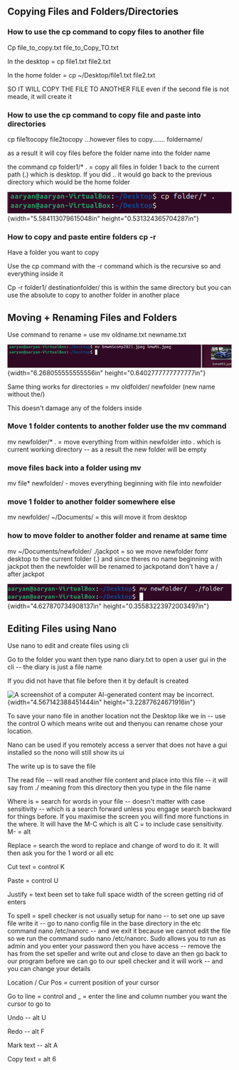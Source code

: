 ## Copying Files and Folders/Directories

### How to use the cp command to copy files to another file 

Cp file_to_copy.txt file_to_Copy_TO.txt

In the desktop = cp file1.txt file2.txt

In the home folder = cp \~/Desktop/file1.txt file2.txt

SO IT WILL COPY THE FILE TO ANOTHER FILE even if the second file is not
meade, it will create it

### How to use the cp command to copy file and paste into directories 

cp file1tocopy file2tocopy ...however files to copy....... foldername/

as a result it will coy files before the folder name into the folder
name

the command cp folder1/\* . = copy all files in folder 1 back to the
current path (.) which is desktop. If you did .. it would go back to the
previous directory which would be the home folder

![](vertopal_48239ac437ca4266baff2cc2b6dd4fe9/media/image1.png){width="5.584113079615048in"
height="0.531324365704287in"}

### How to copy and paste entire folders cp -r

Have a folder you want to copy

Use the cp command with the -r command which is the recursive so and
everything inside it

Cp -r folder1/ destinationfolder/ this is within the same directory but
you can use the absolute to copy to another folder in another place

## Moving + Renaming Files and Folders

Use command to rename = use mv oldname.txt newname.txt

![](vertopal_48239ac437ca4266baff2cc2b6dd4fe9/media/image2.png){width="6.268055555555556in"
height="0.6402777777777777in"}

Same thing works for directories = mv oldfolder/ newfolder (new name
without the/)

This doesn't damage any of the folders inside

### Move 1 folder contents to another folder use the mv command 

mv newfolder/\* . = move everything from within newfolder into . which
is current working directory -- as a result the new folder will be empty

### move files back into a folder using mv

mv file\* newfolder/ - moves everything beginning with file into
newfolder

### move 1 folder to another folder somewhere else

mv newfolder/ \~/Documents/ = this will move it from desktop

### how to move folder to another folder and rename at same time

mv \~/Documents/newfolder/ ./jackpot = so we move newfolder fomr desktop
to the current folder (.) and since theres no name beginning with
jackpot then the newfolder will be renamed to jackpotand don't have a /
after jackpot

![](vertopal_48239ac437ca4266baff2cc2b6dd4fe9/media/image3.png){width="4.627870734908137in"
height="0.35583223972003497in"}

## Editing Files using Nano 

Use nano to edit and create files using cli

Go to the folder you want then type nano diary.txt to open a user gui in
the cli -- the diary is just a file name

If you did not have that file before then it by default is created

![A screenshot of a computer AI-generated content may be
incorrect.](vertopal_48239ac437ca4266baff2cc2b6dd4fe9/media/image4.png){width="4.567142388451444in"
height="3.22877624671916in"}

To save your nano file in another location not the Desktop like we in --
use the control O which means write out and thenyou can rename chose
your location.

Nano can be used if you remotely access a server that does not have a
gui installed so the nono will still show its ui

The write up is to save the file

The read file -- will read another file content and place into this file
-- it will say from ./ meaning from this directory then you type in the
file name

Where is = search for words in your file -- doesn't matter with case
sensitivity -- which is a search forward unless you engage search
backward for things before. If you maximise the screen you will find
more functions in the where. It will have the M-C which is alt C = to
include case sensitivity. M- = alt

Replace = search the word to replace and change of word to do it. It
will then ask you for the 1 word or all etc

Cut text = control K

Paste = control U

Justify = text been set to take full space width of the screen getting
rid of enters

To spell = spell checker is not usually setup for nano -- to set one up
save file write it -- go to nano config file in the base directory in
the etc command nano /etc/nanorc -- and we exit it because we cannot
edit the file so we run the command sudo nano /etc/nanorc. Sudo allows
you to run as admin and you enter your password then you have access --
remove the has from the set speller and write out and close to dave an
then go back to our program before we can go to our spell checker and it
will work -- and you can change your details

Location / Cur Pos = current position of your cursor

Go to line = control and \_ = enter the line and column number you want
the cursor to go to

Undo -- alt U

Redo -- alt F

Mark text -- alt A

Copy text = alt 6
